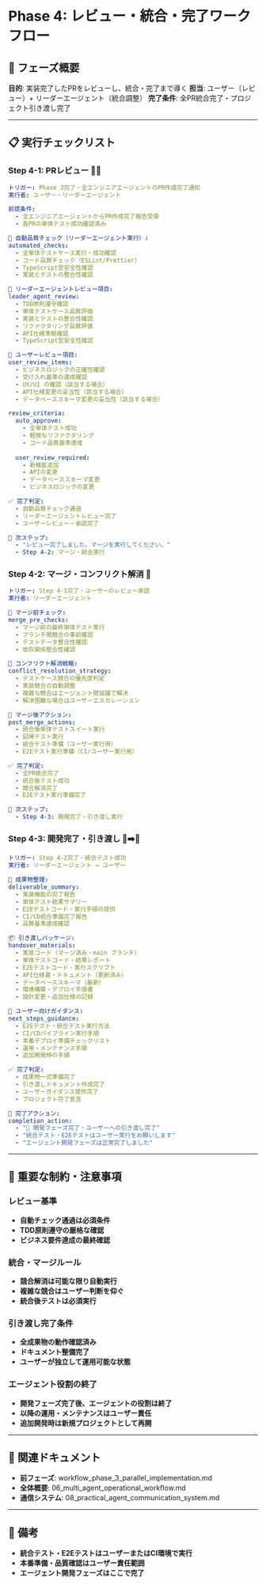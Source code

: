 # Phase 4: レビュー・統合・完了ワークフロー

## 🎯 フェーズ概要
**目的**: 実装完了したPRをレビューし、統合・完了まで導く
**担当**: ユーザー（レビュー）+ リーダーエージェント（統合調整）
**完了条件**: 全PR統合完了・プロジェクト引き渡し完了

---

## 📋 実行チェックリスト

### **Step 4-1: PRレビュー** 👤🤖
```yaml
トリガー: Phase 3完了・全エンジニアエージェントのPR作成完了通知
実行者: ユーザー・リーダーエージェント

前提条件:
  - 全エンジニアエージェントからPR作成完了報告受領
  - 各PRの単体テスト成功確認済み

🚨 自動品質チェック（リーダーエージェント実行）:
automated_checks:
  - 全単体テストケース実行・成功確認
  - コード品質チェック（ESLint/Prettier）
  - TypeScript型安全性確認
  - 実装とテストの整合性確認

🤖 リーダーエージェントレビュー項目:
leader_agent_review:
  - TDD原則遵守確認
  - 単体テストケース品質評価
  - 実装とテストの整合性確認
  - リファクタリング品質評価
  - API仕様準拠確認
  - TypeScript型安全性確認

👤 ユーザーレビュー項目:
user_review_items:
  - ビジネスロジックの正確性確認
  - 受け入れ基準の達成確認
  - UX/UI の確認（該当する場合）
  - API仕様変更の妥当性（該当する場合）
  - データベーススキーマ変更の妥当性（該当する場合）

review_criteria:
  auto_approve:
    - 全単体テスト成功
    - 軽微なリファクタリング
    - コード品質基準達成
  
  user_review_required:
    - 新機能追加
    - APIの変更
    - データベーススキーマ変更
    - ビジネスロジックの変更

✅ 完了判定:
  - 自動品質チェック通過
  - リーダーエージェントレビュー完了
  - ユーザーレビュー・承認完了

🔄 次ステップ:
  - "レビュー完了しました。マージを実行してください。"
  - Step 4-2: マージ・統合実行
```

### **Step 4-2: マージ・コンフリクト解消** 🤖
```yaml
トリガー: Step 4-1完了・ユーザーのレビュー承認
実行者: リーダーエージェント

🚨 マージ前チェック:
merge_pre_checks:
  - マージ前の最終単体テスト実行
  - ブランチ間競合の事前確認
  - テストデータ整合性確認
  - 依存関係整合性確認

🔄 コンフリクト解消戦略:
conflict_resolution_strategy:
  - テストケース競合の優先度判定
  - 実装競合の自動調整
  - 複雑な競合はエージェント間協議で解決
  - 解決困難な場合はユーザーエスカレーション

🚨 マージ後アクション:
post_merge_actions:
  - 統合後単体テストスイート実行
  - 回帰テスト実行
  - 統合テスト準備（ユーザー実行用）
  - E2Eテスト実行準備（CI/ユーザー実行用）

✅ 完了判定:
  - 全PR統合完了
  - 統合後テスト成功
  - 競合解消完了
  - E2Eテスト実行準備完了

🔄 次ステップ:
  - Step 4-3: 開発完了・引き渡し実行
```

### **Step 4-3: 開発完了・引き渡し** 🤖➡️👤
```yaml
トリガー: Step 4-2完了・統合テスト成功
実行者: リーダーエージェント → ユーザー

🚨 成果物整理:
deliverable_summary:
  - 実装機能の完了報告
  - 単体テスト結果サマリー
  - E2Eテストコード・実行手順の提供
  - CI/CD統合準備完了報告
  - 品質基準達成確認

📦 引き渡しパッケージ:
handover_materials:
  - 実装コード（マージ済み・main ブランチ）
  - 単体テストコード・結果レポート
  - E2Eテストコード・実行スクリプト
  - API仕様書・ドキュメント（更新済み）
  - データベーススキーマ（最新）
  - 環境構築・デプロイ手順書
  - 設計変更・追加仕様の記録

🎯 ユーザー向けガイダンス:
next_steps_guidance:
  - E2Eテスト・統合テスト実行方法
  - CI/CDパイプライン実行手順
  - 本番デプロイ準備チェックリスト
  - 運用・メンテナンス手順
  - 追加開発時の手順

✅ 完了判定:
  - 成果物一式準備完了
  - 引き渡しドキュメント作成完了
  - ユーザーガイダンス提供完了
  - プロジェクト完了宣言

🎉 完了アクション:
completion_action:
  - "🎉 開発フェーズ完了・ユーザーへの引き渡し完了"
  - "統合テスト・E2Eテストはユーザー実行をお願いします"
  - "エージェント開発フェーズは正常完了しました"
```

---

## 🎯 重要な制約・注意事項

### **レビュー基準**
- **自動チェック通過は必須条件**
- **TDD原則遵守の厳格な確認**
- **ビジネス要件達成の最終確認**

### **統合・マージルール**
- **競合解消は可能な限り自動実行**
- **複雑な競合はユーザー判断を仰ぐ**
- **統合後テストは必須実行**

### **引き渡し完了条件**
- **全成果物の動作確認済み**
- **ドキュメント整備完了**
- **ユーザーが独立して運用可能な状態**

### **エージェント役割の終了**
- **開発フェーズ完了後、エージェントの役割は終了**
- **以降の運用・メンテナンスはユーザー責任**
- **追加開発時は新規プロジェクトとして再開**

---

## 🔗 関連ドキュメント
- **前フェーズ**: workflow_phase_3_parallel_implementation.md
- **全体概要**: 06_multi_agent_operational_workflow.md
- **通信システム**: 08_practical_agent_communication_system.md

---

## 📝 備考
- **統合テスト・E2EテストはユーザーまたはCI環境で実行**
- **本番準備・品質確認はユーザー責任範囲**
- **エージェント開発フェーズはここで完了** 